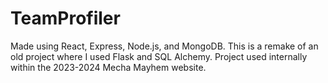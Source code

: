 # TeamProfiler

Made using React, Express, Node.js, and MongoDB. This is a remake of an old project where I used Flask and SQL Alchemy. Project used internally within the 2023-2024 Mecha Mayhem website.
